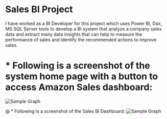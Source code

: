 # Sales BI Project
I have worked as a BI Developer for this project which uses Power BI, Dax, MS SQL Server tools to develop a BI system that analyze a company sales data and extract many data insights that can help to measure the performance of sales and identify the recommended actions to improve sales.

# * Following is a screenshot of the system home page with a button to access Amazon Sales dashboard:

![Sample Graph](https://github.com/mutawakel-s/Sales-BI-Project/blob/main/Home%20Page.png)

@ * Following is a screenshot of the Sales BI Dashboard:
![Sample Graph](https://github.com/mutawakel-s/Sales-BI-Project/blob/main/Amazon%20Sales%20Report.png)
